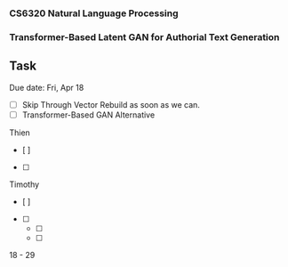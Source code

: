 ### CS6320 Natural Language Processing ###
### Transformer-Based Latent GAN for Authorial Text Generation 

<!-- Task -->
## Task

Due date: Fri, Apr 18 

- [ ] Skip Through Vector Rebuild as soon as we can.
- [ ] Transformer-Based GAN Alternative

Thien
- [ ] 
- [ ] 

Timothy
- [ ] 
- [ ] 
    - [ ] 
    - [ ] 

18 - 29 
